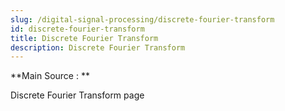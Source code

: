 ```yaml
---
slug: /digital-signal-processing/discrete-fourier-transform
id: discrete-fourier-transform
title: Discrete Fourier Transform
description: Discrete Fourier Transform
---
```


**Main Source : **

Discrete Fourier Transform page
